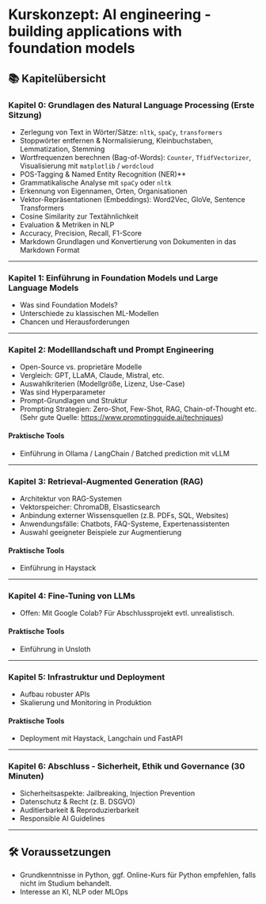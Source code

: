# Kurskonzept: AI engineering - building applications with foundation models

## 📚 Kapitelübersicht

### Kapitel 0: Grundlagen des Natural Language Processing (Erste Sitzung)

- Zerlegung von Text in Wörter/Sätze: `nltk`, `spaCy`, `transformers`
- Stoppwörter entfernen & Normalisierung, Kleinbuchstaben, Lemmatization, Stemming
- Wortfrequenzen berechnen (Bag-of-Words): `Counter`, `TfidfVectorizer`, Visualisierung mit `matplotlib` / `wordcloud`
- POS-Tagging & Named Entity Recognition (NER)**  
- Grammatikalische Analyse mit `spaCy` oder `nltk`  
- Erkennung von Eigennamen, Orten, Organisationen
- Vektor-Repräsentationen (Embeddings): Word2Vec, GloVe, Sentence Transformers  
- Cosine Similarity zur Textähnlichkeit
- Evaluation & Metriken in NLP
- Accuracy, Precision, Recall, F1-Score  
- Markdown Grundlagen und Konvertierung von Dokumenten in das Markdown Format

---

### Kapitel 1: Einführung in Foundation Models und Large Language Models 
- Was sind Foundation Models?
- Unterschiede zu klassischen ML-Modellen
- Chancen und Herausforderungen

---

### Kapitel 2: Modelllandschaft und Prompt Engineering 
- Open-Source vs. proprietäre Modelle
- Vergleich: GPT, LLaMA, Claude, Mistral, etc.
- Auswahlkriterien (Modellgröße, Lizenz, Use-Case)
- Was sind Hyperparameter
- Prompt-Grundlagen und Struktur
- Prompting Strategien: Zero-Shot, Few-Shot, RAG, Chain-of-Thought etc. (Sehr gute Quelle: https://www.promptingguide.ai/techniques)

#### Praktische Tools
- Einführung in Ollama / LangChain / Batched prediction mit vLLM

---

### Kapitel 3: Retrieval-Augmented Generation (RAG) 
- Architektur von RAG-Systemen
- Vektorspeicher: ChromaDB, Elsasticsearch
- Anbindung externer Wissensquellen (z.B. PDFs, SQL, Websites)
- Anwendungsfälle: Chatbots, FAQ-Systeme, Expertenassistenten
- Auswahl geeigneter Beispiele zur Augmentierung

#### Praktische Tools
- Einführung in Haystack

---

### Kapitel 4: Fine-Tuning von LLMs

- Offen: Mit Google Colab? Für Abschlussprojekt evtl. unrealistisch.

#### Praktische Tools
- Einführung in Unsloth

---

### Kapitel 5: Infrastruktur und Deployment
- Aufbau robuster APIs
- Skalierung und Monitoring in Produktion

#### Praktische Tools
- Deployment mit Haystack, Langchain und FastAPI


---

### Kapitel 6: Abschluss - Sicherheit, Ethik und Governance (30 Minuten)
- Sicherheitsaspekte: Jailbreaking, Injection Prevention
- Datenschutz & Recht (z. B. DSGVO)
- Auditierbarkeit & Reproduzierbarkeit
- Responsible AI Guidelines

---


## 🛠️ Voraussetzungen
- Grundkenntnisse in Python, ggf. Online-Kurs für Python empfehlen, falls nicht im Studium behandelt.
- Interesse an KI, NLP oder MLOps

